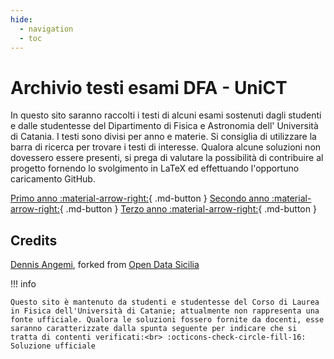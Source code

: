 ```yaml
---
hide:
  - navigation
  - toc
---
```


# Archivio testi esami DFA - UniCT

In questo sito saranno raccolti i testi di alcuni esami sostenuti dagli studenti e dalle studentesse del Dipartimento di Fisica e Astronomia dell' Università di Catania. I testi sono divisi per anno e materie. Si consiglia di utilizzare la barra di ricerca per trovare i testi di interesse. Qualora alcune soluzioni non dovessero essere presenti, si prega di valutare la possibilità di contribuire al progetto fornendo lo svolgimento in LaTeX ed effettuando l'opportuno caricamento GitHub.

[Primo anno :material-arrow-right:](cursus/primo-anno.md){ .md-button }
[Secondo anno :material-arrow-right:](cursus/secondo-anno.md){ .md-button }
[Terzo anno :material-arrow-right:](cursus/terzo-anno.md){ .md-button }


## Credits
[Dennis Angemi](https://twitter.com/DennisAngemi), forked from [Open Data Sicilia](https://github.com/opendatasicilia/ods-mkdocs-material) 

!!! info

    Questo sito è mantenuto da studenti e studentesse del Corso di Laurea in Fisica dell'Università di Catanie; attualmente non rappresenta una fonte ufficiale. Qualora le soluzioni fossero fornite da docenti, esse saranno caratterizzate dalla spunta seguente per indicare che si tratta di contenti verificati:<br> :octicons-check-circle-fill-16: Soluzione ufficiale
